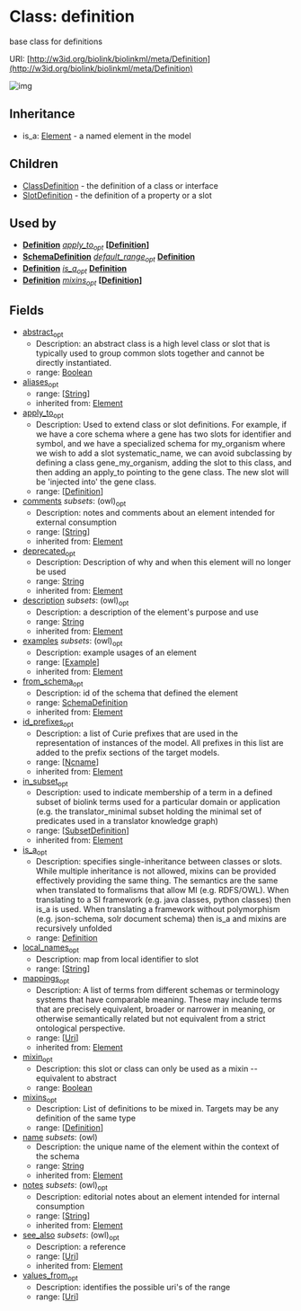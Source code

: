# Class: definition


base class for definitions

URI: [http://w3id.org/biolink/biolinkml/meta/Definition](http://w3id.org/biolink/biolinkml/meta/Definition)

![img](images/Definition.png)
## Inheritance

 *  is_a: [Element](Element.md) - a named element in the model
## Children

 * [ClassDefinition](ClassDefinition.md) - the definition of a class or interface
 * [SlotDefinition](SlotDefinition.md) - the definition of a property or a slot
## Used by

 *  **[Definition](Definition.md)** *[apply_to](apply_to.md)<sub>opt</sub>*  **[[Definition](Definition.md)]**
 *  **[SchemaDefinition](SchemaDefinition.md)** *[default_range](default_range.md)<sub>opt</sub>*  **[Definition](Definition.md)**
 *  **[Definition](Definition.md)** *[is_a](is_a.md)<sub>opt</sub>*  **[Definition](Definition.md)**
 *  **[Definition](Definition.md)** *[mixins](mixins.md)<sub>opt</sub>*  **[[Definition](Definition.md)]**
## Fields

 * [abstract](abstract.md)<sub>opt</sub>
    * Description: an abstract class is a high level class or slot that is typically used to group common slots together and cannot be directly instantiated.
    * range: [Boolean](Boolean.md)
 * [aliases](aliases.md)<sub>opt</sub>
    * range: [[String](String.md)]
    * inherited from: [Element](Element.md)
 * [apply_to](apply_to.md)<sub>opt</sub>
    * Description: Used to extend class or slot definitions. For example, if we have a core schema where a gene has two slots for identifier and symbol, and we have a specialized schema for my_organism where we wish to add a slot systematic_name, we can avoid subclassing by defining a class gene_my_organism, adding the slot to this class, and then adding an apply_to pointing to the gene class. The new slot will be 'injected into' the gene class.
    * range: [[Definition](Definition.md)]
 * [comments](comments.md) *subsets*: (owl)<sub>opt</sub>
    * Description: notes and comments about an element intended for external consumption
    * range: [[String](String.md)]
    * inherited from: [Element](Element.md)
 * [deprecated](deprecated.md)<sub>opt</sub>
    * Description: Description of why and when this element will no longer be used
    * range: [String](String.md)
    * inherited from: [Element](Element.md)
 * [description](description.md) *subsets*: (owl)<sub>opt</sub>
    * Description: a description of the element's purpose and use
    * range: [String](String.md)
    * inherited from: [Element](Element.md)
 * [examples](examples.md) *subsets*: (owl)<sub>opt</sub>
    * Description: example usages of an element
    * range: [[Example](Example.md)]
    * inherited from: [Element](Element.md)
 * [from_schema](from_schema.md)<sub>opt</sub>
    * Description: id of the schema that defined the element
    * range: [SchemaDefinition](SchemaDefinition.md)
    * inherited from: [Element](Element.md)
 * [id_prefixes](id_prefixes.md)<sub>opt</sub>
    * Description: a list of Curie prefixes that are used in the representation of instances of the model.  All prefixes in this list are added to the prefix sections of the target models.
    * range: [[Ncname](Ncname.md)]
    * inherited from: [Element](Element.md)
 * [in_subset](in_subset.md)<sub>opt</sub>
    * Description: used to indicate membership of a term in a defined subset of biolink terms used for a particular domain or application (e.g. the translator_minimal subset holding the minimal set of predicates used in a translator knowledge graph)
    * range: [[SubsetDefinition](SubsetDefinition.md)]
    * inherited from: [Element](Element.md)
 * [is_a](is_a.md)<sub>opt</sub>
    * Description: specifies single-inheritance between classes or slots. While multiple inheritance is not allowed, mixins can be provided effectively providing the same thing. The semantics are the same when translated to formalisms that allow MI (e.g. RDFS/OWL). When translating to a SI framework (e.g. java classes, python classes) then is_a is used. When translating a framework without polymorphism (e.g. json-schema, solr document schema) then is_a and mixins are recursively unfolded
    * range: [Definition](Definition.md)
 * [local_names](local_names.md)<sub>opt</sub>
    * Description: map from local identifier to slot
    * range: [[String](String.md)]
 * [mappings](mappings.md)<sub>opt</sub>
    * Description: A list of terms from different schemas or terminology systems that have comparable meaning. These may include terms that are precisely equivalent, broader or narrower in meaning, or otherwise semantically related but not equivalent from a strict ontological perspective.
    * range: [[Uri](Uri.md)]
    * inherited from: [Element](Element.md)
 * [mixin](mixin.md)<sub>opt</sub>
    * Description: this slot or class can only be used as a mixin -- equivalent to abstract
    * range: [Boolean](Boolean.md)
 * [mixins](mixins.md)<sub>opt</sub>
    * Description: List of definitions to be mixed in. Targets may be any definition of the same type
    * range: [[Definition](Definition.md)]
 * [name](name.md) *subsets*: (owl)
    * Description: the unique name of the element within the context of the schema
    * range: [String](String.md)
    * inherited from: [Element](Element.md)
 * [notes](notes.md) *subsets*: (owl)<sub>opt</sub>
    * Description: editorial notes about an element intended for internal consumption
    * range: [[String](String.md)]
    * inherited from: [Element](Element.md)
 * [see_also](see_also.md) *subsets*: (owl)<sub>opt</sub>
    * Description: a reference
    * range: [[Uri](Uri.md)]
    * inherited from: [Element](Element.md)
 * [values_from](values_from.md)<sub>opt</sub>
    * Description: identifies the possible uri's of the range
    * range: [[Uri](Uri.md)]
